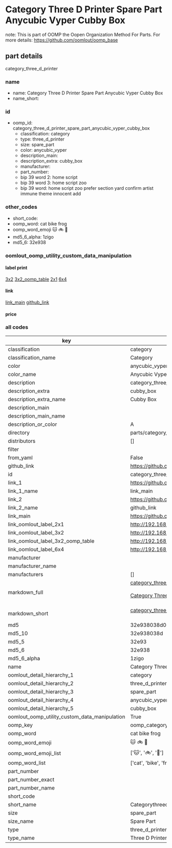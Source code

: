 # Category Three D Printer Spare Part Anycubic Vyper Cubby Box  

note: This is part of OOMP the Oopen Organization Method For Parts. For more details: https://github.com/oomlout/oomp_base

##  part details



category_three_d_printer

### name
* name: Category Three D Printer Spare Part Anycubic Vyper Cubby Box
* name_short: 
### id
* oomp_id: category_three_d_printer_spare_part_anycubic_vyper_cubby_box
  * classification: category
  * type: three_d_printer
  * size: spare_part
  * color: anycubic_vyper
  * description_main: 
  * description_extra: cubby_box
  * manufacturer: 
  * part_number: 
  * bip 39 word 2: home script
  * bip 39 word 3: home script zoo
  * bip 39 word: home script zoo prefer section yard confirm artist immune theme innocent add

### other_codes
* short_code: 
* oomp_word: cat bike frog
* oomp_word_emoji :cat: :bike: :frog:
* md5_6_alpha: 1zigo
* md5_6: 32e938






### oomlout_oomp_utility_custom_data_manipulation
#### label print
[3x2](http://192.168.1.245:1112/?label=oomp%201zigo)
[3x2_oomp_table](http://192.168.1.107:1112/?label=oomp%201zigo)
[2x1](http://192.168.1.242:1112/?label=oomp%201zigo)
[6x4](http://192.168.1.55:1112/?label=oomp%201zigo)    

#### link

[link_main](https://github.com/oomlout/oomlout_oomp_current_version_messy/tree/main/parts/category_three_d_printer_spare_part_anycubic_vyper_cubby_box) [github_link](https://github.com/oomlout/oomlout_oomp_part_src/tree/main/parts/category_three_d_printer_spare_part_anycubic_vyper_cubby_box)                             

#### price







### all codes 
| key | value |  
| --- | --- |  
| classification | category |  
| classification_name | Category |  
| color | anycubic_vyper |  
| color_name | Anycubic Vyper |  
| description | category_three_d_printer |  
| description_extra | cubby_box |  
| description_extra_name | Cubby Box |  
| description_main |  |  
| description_main_name |  |  
| description_or_color | A  |  
| directory | parts/category_three_d_printer_spare_part_anycubic_vyper_cubby_box |  
| distributors | [] |  
| filter |  |  
| from_yaml | False |  
| github_link | https://github.com/oomlout/oomlout_oomp_part_src/tree/main/parts/category_three_d_printer_spare_part_anycubic_vyper_cubby_box |  
| id | category_three_d_printer_spare_part_anycubic_vyper_cubby_box |  
| link_1 | https://github.com/oomlout/oomlout_oomp_current_version_messy/tree/main/parts/category_three_d_printer_spare_part_anycubic_vyper_cubby_box |  
| link_1_name | link_main |  
| link_2 | https://github.com/oomlout/oomlout_oomp_part_src/tree/main/parts/category_three_d_printer_spare_part_anycubic_vyper_cubby_box |  
| link_2_name | github_link |  
| link_main | https://github.com/oomlout/oomlout_oomp_current_version_messy/tree/main/parts/category_three_d_printer_spare_part_anycubic_vyper_cubby_box |  
| link_oomlout_label_2x1 | http://192.168.1.242:1112/?label=oomp%201zigo |  
| link_oomlout_label_3x2 | http://192.168.1.245:1112/?label=oomp%201zigo |  
| link_oomlout_label_3x2_oomp_table | http://192.168.1.107:1112/?label=oomp%201zigo |  
| link_oomlout_label_6x4 | http://192.168.1.55:1112/?label=oomp%201zigo |  
| manufacturer |  |  
| manufacturer_name |  |  
| manufacturers | [] |  
| markdown_full | [category_three_d_printer_spare_part_anycubic_vyper_cubby_box](https://github.com/oomlout/oomlout_oomp_current_version_messy/tree/main/parts/category_three_d_printer_spare_part_anycubic_vyper_cubby_box)<br>[](https://github.com/oomlout/oomlout_oomp_current_version_messy/tree/main/parts/category_three_d_printer_spare_part_anycubic_vyper_cubby_box)<br>[Category Three D Printer Spare Part Anycubic Vyper Cubby Box](https://github.com/oomlout/oomlout_oomp_current_version_messy/tree/main/parts/category_three_d_printer_spare_part_anycubic_vyper_cubby_box)<br><br> |  
| markdown_short | [category_three_d_printer_spare_part_anycubic_vyper_cubby_box](https://github.com/oomlout/oomlout_oomp_current_version_messy/tree/main/parts/category_three_d_printer_spare_part_anycubic_vyper_cubby_box)<br><br> |  
| md5 | 32e938038d0d05dffb615a9dfff06b68 |  
| md5_10 | 32e938038d |  
| md5_5 | 32e93 |  
| md5_6 | 32e938 |  
| md5_6_alpha | 1zigo |  
| name | Category Three D Printer Spare Part Anycubic Vyper Cubby Box |  
| oomlout_detail_hierarchy_1 | category |  
| oomlout_detail_hierarchy_2 | three_d_printer |  
| oomlout_detail_hierarchy_3 | spare_part |  
| oomlout_detail_hierarchy_4 | anycubic_vyper |  
| oomlout_detail_hierarchy_5 | cubby_box |  
| oomlout_oomp_utility_custom_data_manipulation | True |  
| oomp_key | oomp_category_three_d_printer_spare_part_anycubic_vyper_cubby_box |  
| oomp_word | cat bike frog |  
| oomp_word_emoji | :cat: :bike: :frog: |  
| oomp_word_emoji_list | [':cat:', ':bike:', ':frog:'] |  
| oomp_word_list | ['cat', 'bike', 'frog'] |  
| part_number |  |  
| part_number_exact |  |  
| part_number_name |  |  
| short_code |  |  
| short_name | Categorythreedprinter |  
| size | spare_part |  
| size_name | Spare Part |  
| type | three_d_printer |  
| type_name | Three D Printer |  
